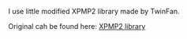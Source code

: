 I use little modified XPMP2 library made by TwinFan.

Original cah be found here: [XPMP2 library](https://twinfan.github.io/XPMP2/html/index.html)
